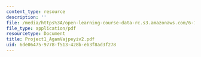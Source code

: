 ```yaml
---
content_type: resource
description: ''
file: /media/https%3A/open-learning-course-data-rc.s3.amazonaws.com/6-772-compound-semiconductor-devices-spring-2003/6de064759778f513428beb3f8ad3f278_Project1_AgamVajpeyiv2.pdf
file_type: application/pdf
resourcetype: Document
title: Project1_AgamVajpeyiv2.pdf
uid: 6de06475-9778-f513-428b-eb3f8ad3f278
---
```

